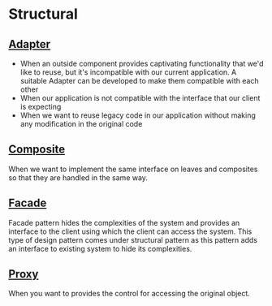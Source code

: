 # Structural
## [Adapter](adapter)
- When an outside component provides captivating functionality that we'd like to reuse, but it's incompatible with our current application. A suitable Adapter can be developed to make them compatible with each other
- When our application is not compatible with the interface that our client is expecting
- When we want to reuse legacy code in our application without making any modification in the original code

## [Composite](composite)
When we want to implement the same interface on leaves and composites so that they are handled in the same way.

## [Facade](facade)
Facade pattern hides the complexities of the system and provides an interface to the client using which the client can access the system. This type of design pattern comes under structural pattern as this pattern adds an interface to existing system to hide its complexities.

## [Proxy](proxy)
When you want to provides the control for accessing the original object.